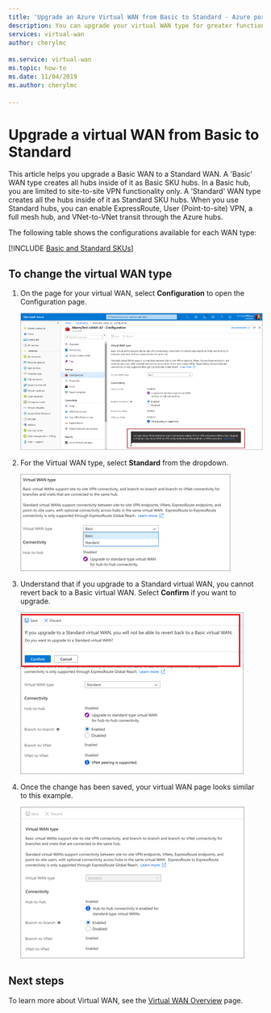 ```yaml
---
title: 'Upgrade an Azure Virtual WAN from Basic to Standard - Azure portal | Microsoft Docs'
description: You can upgrade your virtual WAN type for greater functionality.
services: virtual-wan
author: cherylmc

ms.service: virtual-wan
ms.topic: how-to
ms.date: 11/04/2019
ms.author: cherylmc

---
```


# Upgrade a virtual WAN from Basic to Standard

This article helps you upgrade a Basic WAN to a Standard WAN. A 'Basic' WAN type creates all hubs inside of it as Basic SKU hubs. In a Basic hub, you are limited to site-to-site VPN functionality only. A 'Standard' WAN type creates all the hubs inside of it as Standard SKU hubs. When you use Standard hubs, you can enable ExpressRoute, User (Point-to-site) VPN, a full mesh hub, and VNet-to-VNet transit through the Azure hubs.

The following table shows the configurations available for each WAN type:

[!INCLUDE [Basic and Standard SKUs](../../includes/virtual-wan-standard-basic-include.md)]

## To change the virtual WAN type

1. On the page for your virtual WAN, select **Configuration** to open the Configuration page.

   ![Virtual WAN diagram](./media/upgrade-virtual-wan/1.png)
2. For the Virtual WAN type, select **Standard** from the dropdown.

   ![Virtual WAN diagram](./media/upgrade-virtual-wan/2.png)
3. Understand that if you upgrade to a Standard virtual WAN, you cannot revert back to a Basic virtual WAN. Select **Confirm** if you want to upgrade.

   ![Virtual WAN diagram](./media/upgrade-virtual-wan/4.png)
4. Once the change has been saved, your virtual WAN page looks similar to this example.

   ![Virtual WAN diagram](./media/upgrade-virtual-wan/5.png)

## Next steps

To learn more about Virtual WAN, see the [Virtual WAN Overview](virtual-wan-about.md) page.